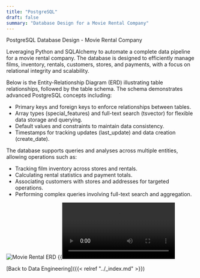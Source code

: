 ```yaml
---
title: "PostgreSQL"
draft: false
summary: "Database Design for a Movie Rental Company"
---
```

PostgreSQL Database Design - Movie Rental Company

Leveraging Python and SQLAlchemy to automate a complete data pipeline for a movie rental company. The database is designed to efficiently manage films, inventory, rentals, customers, stores, and payments, with a focus on relational integrity and scalability.

Below is the Entity-Relationship Diagram (ERD) illustrating table relationships, followed by the table schema. The schema demonstrates advanced PostgreSQL concepts including:

- Primary keys and foreign keys to enforce relationships between tables.
- Array types (special_features) and full-text search (tsvector) for flexible data storage and querying.
- Default values and constraints to maintain data consistency.
- Timestamps for tracking updates (last_update) and data creation (create_date).

The database supports queries and analyses across multiple entities, allowing operations such as:
- Tracking film inventory across stores and rentals.
- Calculating rental statistics and payment totals.
- Associating customers with stores and addresses for targeted operations.
- Performing complex queries involving full-text search and aggregation.

![Movie Rental ERD](../static/images/MovieRentalERD.png)
{{<video src="../static/videos/MovieRentalSchema.mp4" autoplay="true" loop="true" >}}

[Back to Data Engineering]({{< relref "../_index.md" >}})
